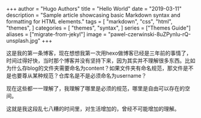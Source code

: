 +++
author = "Hugo Authors"
title = "Hello World"
date = "2019-03-11"
description = "Sample article showcasing basic Markdown syntax and formatting for HTML elements."
tags = [
    "markdown",
    "css",
    "html",
    "themes",
]
categories = [
    "themes",
    "syntax",
]
series = ["Themes Guide"]
aliases = ["migrate-from-jekyl"]
image = "pawel-czerwinski-8uZPynIu-rQ-unsplash.jpg"
+++

这是我的第一条博客，现在想想我第一次用hexo做博客已经是三年前的事情了，时间过得好快，当时那个博客并没有坚持下来，因为其实并不理解很多东西。比如为什么存blog的文件夹需要命名为content？如果文件夹有命名规范，那文件是不是也要尊从某种规范？仓库名是不是必须命名为username？

现在这些都一一理解了，我理解了哪里是必须的规范，哪里是自由可以存在的空间。

这就是我这段乱七八糟的时间里，对生活增加的，曾经不可能增加的理解。
